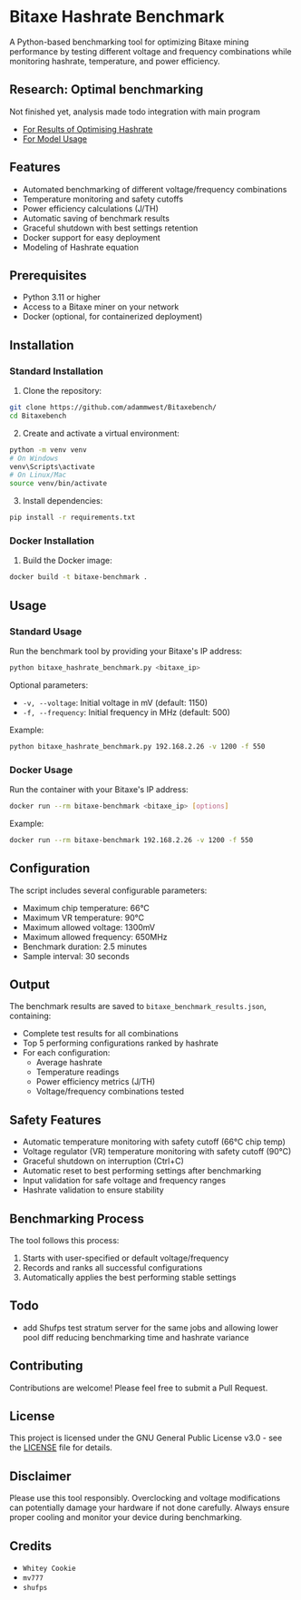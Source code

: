 # Bitaxe Hashrate Benchmark

A Python-based benchmarking tool for optimizing Bitaxe mining performance by testing different voltage and frequency combinations while monitoring hashrate, temperature, and power efficiency.


## Research: Optimal benchmarking
Not finished yet, analysis made
todo integration with main program
* [For Results of Optimising Hashrate](https://github.com/adammwest/Bitaxebench/blob/main/docs/opt_bench.md)
* [For Model Usage](https://github.com/adammwest/Bitaxebench/blob/main/docs/opt_usage.md)



## Features
- Automated benchmarking of different voltage/frequency combinations
- Temperature monitoring and safety cutoffs
- Power efficiency calculations (J/TH)
- Automatic saving of benchmark results
- Graceful shutdown with best settings retention
- Docker support for easy deployment
- Modeling of Hashrate equation


## Prerequisites

- Python 3.11 or higher
- Access to a Bitaxe miner on your network
- Docker (optional, for containerized deployment)

## Installation

### Standard Installation

1. Clone the repository:
```bash
git clone https://github.com/adammwest/Bitaxebench/
cd Bitaxebench
```

2. Create and activate a virtual environment:
```bash
python -m venv venv
# On Windows
venv\Scripts\activate
# On Linux/Mac
source venv/bin/activate
```

3. Install dependencies:
```bash
pip install -r requirements.txt
```

### Docker Installation

1. Build the Docker image:
```bash
docker build -t bitaxe-benchmark .
```

## Usage

### Standard Usage

Run the benchmark tool by providing your Bitaxe's IP address:

```bash
python bitaxe_hashrate_benchmark.py <bitaxe_ip>
```

Optional parameters:
- `-v, --voltage`: Initial voltage in mV (default: 1150)
- `-f, --frequency`: Initial frequency in MHz (default: 500)

Example:
```bash
python bitaxe_hashrate_benchmark.py 192.168.2.26 -v 1200 -f 550
```

### Docker Usage

Run the container with your Bitaxe's IP address:

```bash
docker run --rm bitaxe-benchmark <bitaxe_ip> [options]
```

Example:
```bash
docker run --rm bitaxe-benchmark 192.168.2.26 -v 1200 -f 550
```

## Configuration

The script includes several configurable parameters:

- Maximum chip temperature: 66°C
- Maximum VR temperature: 90°C
- Maximum allowed voltage: 1300mV
- Maximum allowed frequency: 650MHz
- Benchmark duration: 2.5 minutes
- Sample interval: 30 seconds

## Output

The benchmark results are saved to `bitaxe_benchmark_results.json`, containing:
- Complete test results for all combinations
- Top 5 performing configurations ranked by hashrate
- For each configuration:
  - Average hashrate
  - Temperature readings
  - Power efficiency metrics (J/TH)
  - Voltage/frequency combinations tested

## Safety Features

- Automatic temperature monitoring with safety cutoff (66°C chip temp)
- Voltage regulator (VR) temperature monitoring with safety cutoff (90°C)
- Graceful shutdown on interruption (Ctrl+C)
- Automatic reset to best performing settings after benchmarking
- Input validation for safe voltage and frequency ranges
- Hashrate validation to ensure stability

## Benchmarking Process

The tool follows this process:
1. Starts with user-specified or default voltage/frequency
2. Records and ranks all successful configurations
3. Automatically applies the best performing stable settings

## Todo 
* add Shufps test stratum server for the same jobs and allowing lower pool diff reducing benchmarking time and hashrate variance


## Contributing

Contributions are welcome! Please feel free to submit a Pull Request.


## License

This project is licensed under the GNU General Public License v3.0 - see the [LICENSE](LICENSE) file for details.

## Disclaimer

Please use this tool responsibly. Overclocking and voltage modifications can potentially damage your hardware if not done carefully. Always ensure proper cooling and monitor your device during benchmarking.

## Credits
- `Whitey Cookie`
- `mv777`
- `shufps`